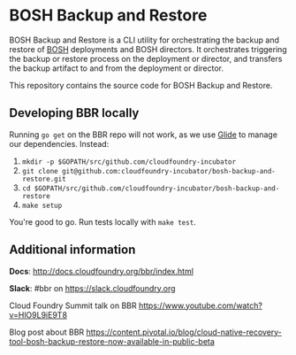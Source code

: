 # BOSH Backup and Restore

BOSH Backup and Restore is a CLI utility for orchestrating the backup and restore of [BOSH](https://bosh.io/) deployments and BOSH directors. It orchestrates triggering the backup or restore process on the deployment or director, and transfers the backup artifact to and from the deployment or director.

This repository contains the source code for BOSH Backup and Restore.

## Developing BBR locally

Running `go get` on the BBR repo will not work, as we use [Glide](https://github.com/Masterminds/glide) to manage our dependencies. Instead:

1. `mkdir -p $GOPATH/src/github.com/cloudfoundry-incubator`
1. `git clone git@github.com:cloudfoundry-incubator/bosh-backup-and-restore.git`
1. `cd $GOPATH/src/github.com/cloudfoundry-incubator/bosh-backup-and-restore`
1. `make setup`

You're good to go. Run tests locally with `make test`.

## Additional information

**Docs**: http://docs.cloudfoundry.org/bbr/index.html

**Slack**: #bbr on https://slack.cloudfoundry.org

Cloud Foundry Summit talk on BBR https://www.youtube.com/watch?v=HlO9L9iE9T8

Blog post about BBR https://content.pivotal.io/blog/cloud-native-recovery-tool-bosh-backup-restore-now-available-in-public-beta
